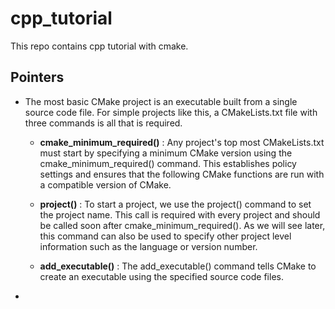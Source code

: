 # cpp_tutorial
This repo contains cpp tutorial with cmake.

## Pointers
- The most basic CMake project is an executable built from a single source code file. For simple projects like this, a CMakeLists.txt file with three commands is all that is required.
    
    - **cmake_minimum_required()** : Any project's top most CMakeLists.txt must start by specifying a minimum CMake version using the cmake_minimum_required() command. This establishes policy settings and ensures that the following CMake functions are run with a compatible version of CMake.
    
    - **project()** : To start a project, we use the project() command to set the project name. This call is required with every project and should be called soon after cmake_minimum_required(). As we will see later, this command can also be used to specify other project level information such as the language or version number.
    
    - **add_executable()** : The add_executable() command tells CMake to create an executable using the specified source code files.

-
